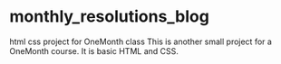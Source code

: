 # monthly_resolutions_blog
html css project for OneMonth class
This is another small project for a OneMonth course. 
It is basic HTML and CSS.
